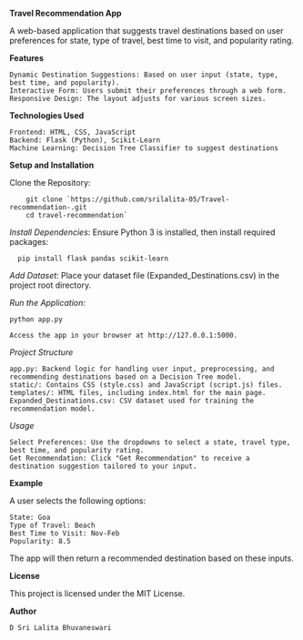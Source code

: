 ****Travel Recommendation App****

A web-based application that suggests travel destinations based on user preferences for state, type of travel, best time to visit, and popularity rating.


**Features**

    Dynamic Destination Suggestions: Based on user input (state, type, best time, and popularity).
    Interactive Form: Users submit their preferences through a web form.
    Responsive Design: The layout adjusts for various screen sizes.

**Technologies Used**

    Frontend: HTML, CSS, JavaScript
    Backend: Flask (Python), Scikit-Learn
    Machine Learning: Decision Tree Classifier to suggest destinations

**Setup and Installation**

Clone the Repository:

        git clone `https://github.com/srilalita-05/Travel-recommendation-.git
        cd travel-recommendation`

*Install Dependencies*: Ensure Python 3 is installed, then install required packages:

      pip install flask pandas scikit-learn

*Add Dataset*: Place your dataset file (Expanded_Destinations.csv) in the project root directory.

*Run the Application:*

    python app.py

    Access the app in your browser at http://127.0.0.1:5000.

*Project Structure*

    app.py: Backend logic for handling user input, preprocessing, and recommending destinations based on a Decision Tree model.
    static/: Contains CSS (style.css) and JavaScript (script.js) files.
    templates/: HTML files, including index.html for the main page.
    Expanded_Destinations.csv: CSV dataset used for training the recommendation model.

*Usage*

    Select Preferences: Use the dropdowns to select a state, travel type, best time, and popularity rating.
    Get Recommendation: Click "Get Recommendation" to receive a destination suggestion tailored to your input.

**Example**

A user selects the following options:

    State: Goa
    Type of Travel: Beach
    Best Time to Visit: Nov-Feb
    Popularity: 8.5

The app will then return a recommended destination based on these inputs.


**License**

This project is licensed under the MIT License.


**Author**

    D Sri Lalita Bhuvaneswari 
